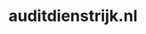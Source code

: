 ---
layout: post
title:  "auditdienstrijk.nl"
internal_url:  "/data/auditdienstrijk.nl.html"
categories: dutchgov
---